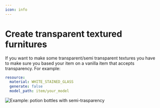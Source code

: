 ```yaml
---
icon: info
---
```


# Create transparent textured furnitures


<Warning>
If you want to make some transparent/semi transparent textures you have to make sure you based your item on a vanilla item that accepts transparency.  
For example:
</Warning>


```yaml
resource:
  material: WHITE_STAINED_GLASS
  generate: false
  model_path: item/your_model
```

![Example: potion bottles with semi-trasparency](../.gitbook/assets/image%20%283%29.png)